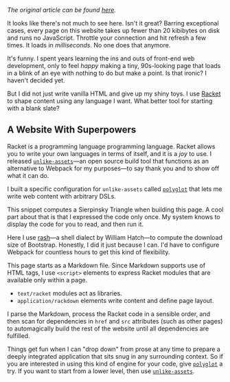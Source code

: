 <script type="application/rackdown">
#lang racket/base
(require "project/vcomps.rkt")
(provide layout)
(define layout (λ (kids) (page "I Built This Website Using Racket. Here's What I Can Do Now." kids)))
</script>

_The original article can be found [here](https://sagegerard.com/racket-powered.html)._

It looks like there's not much to see here. Isn't it great?
Barring exceptional cases, every page on this website takes up fewer than
20 kibibytes on disk and runs no JavaScript. Throttle your connection and
hit refresh a few times. It loads in _milliseconds_. No one does that
anymore.

It's funny. I spent years learning the ins and outs of front-end
web development, only to feel _happy_ making a tiny, 90s-looking
page that loads in a blink of an eye with nothing to do but
make a point. Is that ironic? I haven't decided yet.

But I did not just write vanilla HTML and give up my shiny toys.
I use [Racket][racket] to shape content using any language I want.
What better tool for starting with a blank slate?

## A Website With Superpowers

Racket is a programming language programming language.
Racket allows you to write your own languages in terms of itself, and
it is a _joy_ to use. I released [`unlike-assets`][ua]&mdash;an open
source build tool that functions as an alternative to Webpack for my
purposes&mdash;to say thank you and to show off what it can do.

I built a specific configuration for `unlike-assets` called [`polyglot`][rc]
that lets me write web content with arbitrary DSLs.

This snippet computes a Sierpinsky Triangle when building this page.
A cool part about that is that I expressed the code only once. My
system knows to display the code for you to read, and then run it.

<script type="text/racket" id="tri">
#lang racket/base

(require racket/format racket/list)
(provide sierpinsky-triangle)

; Derived from https://goessner.net/articles/svg/fractals/index.html
(define (sierpinsky-triangle iterations color id-prefix)
  (define (gid n) (format "~a~e" id-prefix n))
  (define (rf n) (format "#~a" (gid n)))
  (define (iter n)
    `(g ((id ,(gid n)))
        ,@(map
            (λ (matrix)
               `(use ((xlink:href ,(rf (- n 1))) (transform ,matrix))))
            '("matrix(0.5 0 0 0.5 0 0)"
              "matrix(0.5 0 0 0.5 1 0)"
              "matrix(0.5 0 0 0.5 0.5 0.866)"))))

  `(svg ((xmlns "http://www.w3.org/2000/svg")
         (xmlns:xlink "http://www.w3.org/1999/xlink")
         (style "display: block; margin: 0 auto")
         (width "200")
         (height "175"))
        (defs
          (path ((id ,(gid 0)) (fill ,color) (d "M0 0,2 0,1 1.732 z"))))
          ,@(map
              iter
              (range 1 (+ iterations 1)))
          (use ((xlink:href ,(rf iterations)) (transform "scale(100)")))))
</script>
<script type="application/rackdown">
#lang racket/base
(require "project/vcomps.rkt")
(write (rackdown-code-sample "fractal-example"
    "#lang racket"
    "(require \"tri.rkt\")"
    "(write `(div ((style ,(string-join "
    "                       '(\"margin: 0 auto\")"
    "                       \";\")))"
    "             ,(sierpinsky-triangle 4 \"#800\" \"tri\")))"))
</script>

Here I use [rash][rash]&mdash;a shell dialect by William Hatch&mdash;to compute the download size
of Bootstrap. Honestly, I did it just because I can. I'd have to configure Webpack
for countless hours to get this kind of flexibility.

<script type="application/rackdown">
#lang racket/base
(require "project/vcomps.rkt")
(write (rackdown-code-sample "alt-measure"
  "#lang rash"
  "(define size-box (box \"Unknown\"))"
  ""
  "curl -so /dev/null -w '\"%{size_download}\" \\"
  "  https://stackpath.bootstrapcdn.com/bootstrap/4.3.1/css/bootstrap.min.css \\"
  "  |>> set-box! size-box"
  ""
  "(write `(span ((style \"color: rebeccapurple\"))"
  "        \"The total download size of Bootstrap v4.3.1 is \""
  "        ,(unbox size-box) \" bytes\"))"))
</script>

This page starts as a Markdown file. Since Markdown supports use of HTML tags,
I use `<script>` elements to express Racket modules that are available only
within a page.

* `text/racket` modules act as libraries.
* `application/rackdown` elements write content and define page layout.

I parse the Markdown, process the Racket code in a sensible order, and then
scan for dependencies in `href` and `src` attributes (such as other pages) to
automagically build the rest of the website until all dependencies are fulfilled.

Things get fun when I can "drop down" from prose at any time to prepare
a deeply integrated application that sits snug in any surrounding context.
So if you are interested in using this kind of engine for your code, give
[`polyglot`][rc] a try. If you want to start from a lower level, then use [`unlike-assets`][ua].

[rash]: https://docs.racket-lang.org/rash/index.html
[racket]: https://racket-lang.org/
[ua]: https://github.com/zyrolasting/unlike-assets
[rc]: https://github.com/zyrolasting/polyglot 
